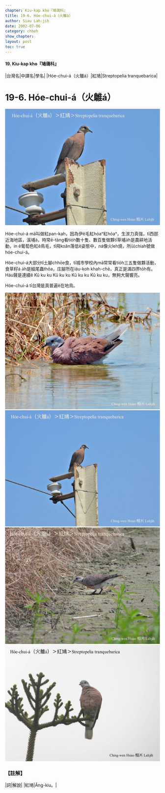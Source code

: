 ```yaml
---
chapter: Kiu-kap kho『鳩鴿科』
title: 19-6. Hóe-chui-á（火鵻á）
author: Siau Lah-jih
date: 2002-07-06
category: chheh
show_chapter: 
layout: post
toc: true
---
```


#### 19. Kiu-kap kho『鳩鴿科』


|台灣名|中譯名|學名|
|Hóe-chui-á（火鵻á）|紅鳩|Streptopelia tranquebarica|


# 19-6. Hóe-chui-á（火鵻á）


![](../too5/19/19-6-1.Hóe-chui-á.jpg)


Hóe-chui-á mā叫做紅pan-kah，因為伊ê毛紅hóaⁿ紅hóaⁿ，生湠力真強，tī西部近海地區，溪埔á，時常ē-tàng看tio̍h數十隻、數百隻做夥tī草埔a̍h是農耕地活動，in ê葡萄色紅ê鳥毛，tī飛koân落低ê姿態中，ná像火leh燒，所以chiah號做hóe-chui-á。

Hóe-chui-á大部分tī土腳chhōe食，tī城市學校內mā常常看tio̍h三五隻做夥活動，食草籽á a̍h是細尾蟲thōa，庄腳所在iáu-koh khah-chē，真正是滿四界to̍h有。Háu聲是連續ê Kû ku ku Kû ku ku Kû ku ku Kû ku ku，無夠大聲響亮。

Hóe-chui-á tī台灣是真普遍ê在地鳥。


![](../too5/19/19-6-2.Hóe-chui-á.jpg)
![](../too5/19/19-6-3.Hóe-chui-á.jpg)
![](../too5/19/19-6-4.Hóe-chui-á.jpg)
![](../too5/19/19-6-5.Hóe-chui-á.jpg)


### 【註解】

|詞|解說|
|紅鳩|Âng-kiu。|



